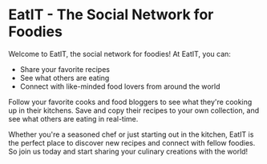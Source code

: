 EatIT - The Social Network for Foodies
======================================

Welcome to EatIT, the social network for foodies! At EatIT, you can:

-   Share your favorite recipes
-   See what others are eating
-   Connect with like-minded food lovers from around the world

Follow your favorite cooks and food bloggers to see what they're cooking up in their kitchens. Save and copy their recipes to your own collection, and see what others are eating in real-time.

Whether you're a seasoned chef or just starting out in the kitchen, EatIT is the perfect place to discover new recipes and connect with fellow foodies. So join us today and start sharing your culinary creations with the world!
